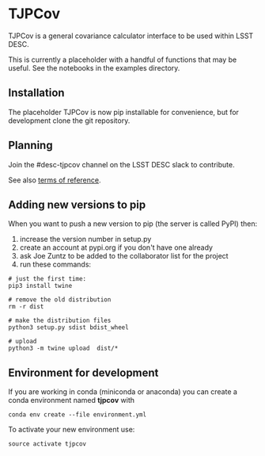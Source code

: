 # TJPCov

TJPCov is a general covariance calculator interface to be used within LSST DESC.

This is currently a placeholder with a handful of functions that may be useful.
See the notebooks in the examples directory.

## Installation

The placeholder TJPCov is now pip installable for convenience, but for development
clone the git repository.


## Planning

Join the #desc-tjpcov channel on the LSST DESC slack to contribute.

See also [terms of reference](https://github.com/LSSTDESC/TJPCov/blob/master/doc/Terms_of_Reference.md).

## Adding new versions to pip

When you want to push a new version to pip (the server is called PyPI) then:

1. increase the version number in setup.py
2. create an account at pypi.org if you don't have one already
3. ask Joe Zuntz to be added to the collaborator list for the project
4. run these commands:

```
# just the first time:
pip3 install twine

# remove the old distribution
rm -r dist

# make the distribution files
python3 setup.py sdist bdist_wheel

# upload
python3 -m twine upload  dist/*
```

## Environment for development
If you are working in conda (miniconda or anaconda) you can create a conda environment named **tjpcov** with 
```
conda env create --file environment.yml
```

To activate your new environment use:

```
source activate tjpcov
```

